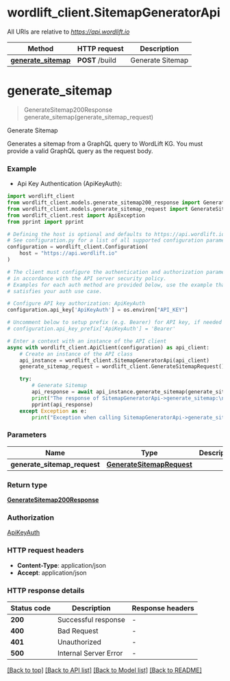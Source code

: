 # wordlift_client.SitemapGeneratorApi

All URIs are relative to *https://api.wordlift.io*

Method | HTTP request | Description
------------- | ------------- | -------------
[**generate_sitemap**](SitemapGeneratorApi.md#generate_sitemap) | **POST** /build | Generate Sitemap


# **generate_sitemap**
> GenerateSitemap200Response generate_sitemap(generate_sitemap_request)

Generate Sitemap

Generates a sitemap from a GraphQL query to WordLift KG. You must provide a valid GraphQL query as the request body. 

### Example

* Api Key Authentication (ApiKeyAuth):

```python
import wordlift_client
from wordlift_client.models.generate_sitemap200_response import GenerateSitemap200Response
from wordlift_client.models.generate_sitemap_request import GenerateSitemapRequest
from wordlift_client.rest import ApiException
from pprint import pprint

# Defining the host is optional and defaults to https://api.wordlift.io
# See configuration.py for a list of all supported configuration parameters.
configuration = wordlift_client.Configuration(
    host = "https://api.wordlift.io"
)

# The client must configure the authentication and authorization parameters
# in accordance with the API server security policy.
# Examples for each auth method are provided below, use the example that
# satisfies your auth use case.

# Configure API key authorization: ApiKeyAuth
configuration.api_key['ApiKeyAuth'] = os.environ["API_KEY"]

# Uncomment below to setup prefix (e.g. Bearer) for API key, if needed
# configuration.api_key_prefix['ApiKeyAuth'] = 'Bearer'

# Enter a context with an instance of the API client
async with wordlift_client.ApiClient(configuration) as api_client:
    # Create an instance of the API class
    api_instance = wordlift_client.SitemapGeneratorApi(api_client)
    generate_sitemap_request = wordlift_client.GenerateSitemapRequest() # GenerateSitemapRequest | 

    try:
        # Generate Sitemap
        api_response = await api_instance.generate_sitemap(generate_sitemap_request)
        print("The response of SitemapGeneratorApi->generate_sitemap:\n")
        pprint(api_response)
    except Exception as e:
        print("Exception when calling SitemapGeneratorApi->generate_sitemap: %s\n" % e)
```



### Parameters


Name | Type | Description  | Notes
------------- | ------------- | ------------- | -------------
 **generate_sitemap_request** | [**GenerateSitemapRequest**](GenerateSitemapRequest.md)|  | 

### Return type

[**GenerateSitemap200Response**](GenerateSitemap200Response.md)

### Authorization

[ApiKeyAuth](../README.md#ApiKeyAuth)

### HTTP request headers

 - **Content-Type**: application/json
 - **Accept**: application/json

### HTTP response details

| Status code | Description | Response headers |
|-------------|-------------|------------------|
**200** | Successful response |  -  |
**400** | Bad Request |  -  |
**401** | Unauthorized |  -  |
**500** | Internal Server Error |  -  |

[[Back to top]](#) [[Back to API list]](../README.md#documentation-for-api-endpoints) [[Back to Model list]](../README.md#documentation-for-models) [[Back to README]](../README.md)

